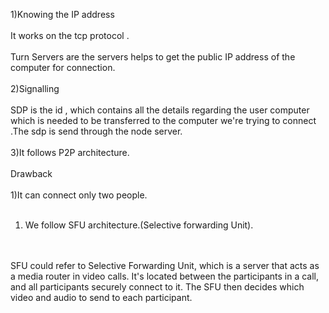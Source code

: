1)Knowing the IP address
<br>
<br>
It works on the tcp protocol .
<br>
<br>
Turn Servers are the servers helps to get  the public IP address of the computer for connection.
<br>
<br>
2)Signalling
<br>
<br>
SDP is the id , which contains all the details regarding the user computer which is needed to be transferred to the computer we're trying to connect .The sdp is send through the node server.
<br>
<br>
3)It follows P2P architecture.
<br>
<br>
Drawback
<br>
<br>
1)It can connect only two people.
<br>
<br>
1) We follow SFU architecture.(Selective forwarding Unit).
<br>
<br>
SFU could refer to Selective Forwarding Unit, which is a server that acts as a media router in video calls. It's located between the participants in a call, and all participants securely connect to it. The SFU then decides which video and audio to send to each participant.
